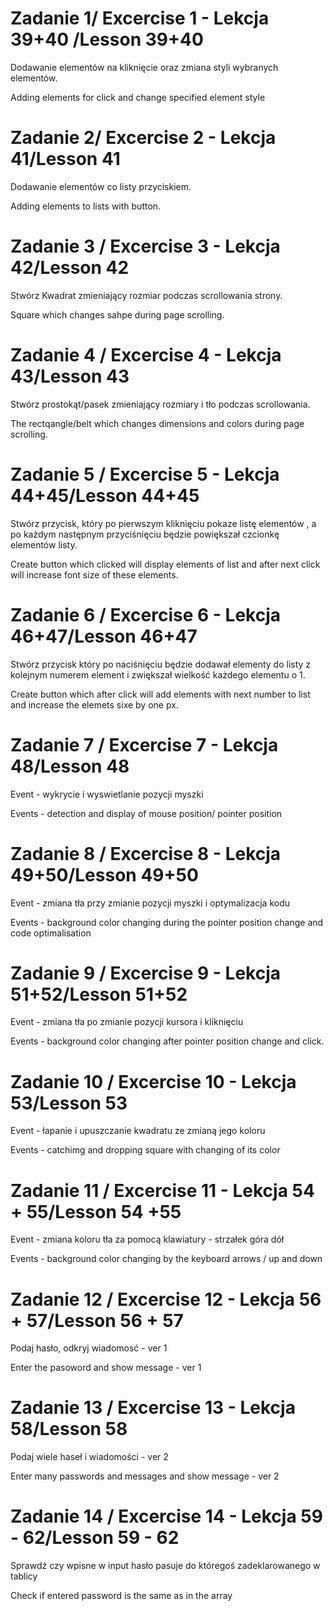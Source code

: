 # Zadanie 1/ Excercise 1 - Lekcja 39+40 /Lesson 39+40

Dodawanie elementów na kliknięcie oraz zmiana styli wybranych elementów.

Adding elements for click and change specified element style

# Zadanie 2/ Excercise 2 - Lekcja 41/Lesson 41

Dodawanie elementów co listy przyciskiem.

Adding elements to lists with button.

# Zadanie 3 / Excercise 3 - Lekcja 42/Lesson 42

Stwórz Kwadrat zmieniający rozmiar podczas scrollowania strony.

Square which changes sahpe during page scrolling.

# Zadanie 4 / Excercise 4 - Lekcja 43/Lesson 43

Stwórz prostokąt/pasek zmieniający rozmiary i tło podczas scrollowania.

The rectqangle/belt which changes dimensions and colors during page scrolling.

# Zadanie 5 / Excercise 5 - Lekcja 44+45/Lesson 44+45

Stwórz przycisk, który po pierwszym kliknięciu pokaze listę elementów , a po każdym następnym przyciśnięciu będzie powiększał czcionkę elementów listy.

Create button which clicked will display elements of list and after next click will increase font size of these elements.

# Zadanie 6 / Excercise 6 - Lekcja 46+47/Lesson 46+47

Stwórz przycisk który po naciśnięciu będzie dodawał elementy do listy z kolejnym numerem element i zwiększał wielkość każdego elementu o 1.

Create button which after click will add elements with next number to list and increase the elemets sixe by one px.

# Zadanie 7 / Excercise 7 - Lekcja 48/Lesson 48

Event - wykrycie i wyswietlanie pozycji myszki

Events - detection and display of mouse position/ pointer position

# Zadanie 8 / Excercise 8 - Lekcja 49+50/Lesson 49+50

Event - zmiana tła przy zmianie pozycji myszki i optymalizacja kodu

Events - background color changing during the pointer position change and code optimalisation

# Zadanie 9 / Excercise 9 - Lekcja 51+52/Lesson 51+52

Event - zmiana tła po zmianie pozycji kursora i kliknięciu

Events - background color changing after pointer position change and click.

# Zadanie 10 / Excercise 10 - Lekcja 53/Lesson 53

Event - łapanie i upuszczanie kwadratu ze zmianą jego koloru

Events - catchimg and dropping square with changing of its color

# Zadanie 11 / Excercise 11 - Lekcja 54 + 55/Lesson 54 +55

Event - zmiana koloru tła za pomocą klawiatury - strzałek góra dół

Events - background color changing by the keyboard arrows / up and down

# Zadanie 12 / Excercise 12 - Lekcja 56 + 57/Lesson 56 + 57

Podaj hasło, odkryj wiadomosć - ver 1

Enter the pasoword and show message - ver 1

# Zadanie 13 / Excercise 13 - Lekcja 58/Lesson 58

Podaj wiele haseł i wiadomości - ver 2

Enter many passwords and messages and show message - ver 2

# Zadanie 14 / Excercise 14 - Lekcja 59 - 62/Lesson 59 - 62

Sprawdź czy wpisne w input hasło pasuje do któregoś zadeklarowanego w tablicy

Check if entered password is the same as in the array
